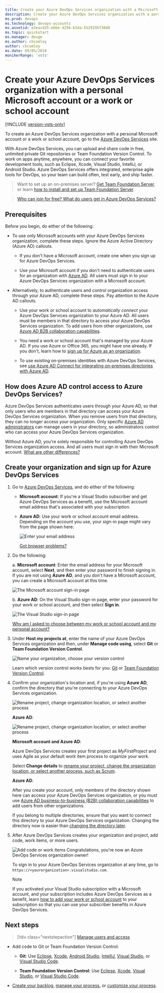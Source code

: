 ```yaml
---
title: Create your Azure DevOps Services organization with a Microsoft account or a work account
description: Create your Azure DevOps Services organization with a personal Microsoft account or a work or school account
ms.prod: devops
ms.technology: devops-accounts
ms.assetid: e2eacd25-e6be-4294-b1da-5529195f30d0
ms.topic: quickstart
ms.manager: douge
ms.author: chcomley
author: chcomley
ms.date: 09/05/2018
monikerRange: 'vsts'
---
```


# Create your Azure DevOps Services organization with a personal Microsoft account or a work or school account

[!INCLUDE [version-vsts-only](../../_shared/version-vsts-only.md)]

To create an Azure DevOps Services organization with a personal Microsoft account or a work or school account, go to the [Azure DevOps Services](https://visualstudio.microsoft.com/products/visual-studio-team-services-vs) site. 

With Azure DevOps Services, you can upload and share code in free, unlimited private Git repositories or Team Foundation Version Control. To work on apps anytime, anywhere, you can connect your favorite development tools, such as Eclipse, Xcode, Visual Studio, IntelliJ, or Android Studio. Azure DevOps Services offers integrated, enterprise agile tools for DevOps, so your team can build often, test early, and ship faster.

> Want to set up an on-premises server? [Get Team Foundation Server](https://visualstudio.microsoft.com/products/tfs-overview-vs), or learn [how to install and set up Team Foundation Server](/tfs/server/install/get-started). 

> [Who can join for free?  What do users get in Azure DevOps Services?](faq-create-organization.md#free-users)

<a name="how-sign-up"></a>

## Prerequisites

Before you begin, do either of the following:

* To use only Microsoft accounts with your Azure DevOps Services organization, complete these steps. Ignore the Azure Active Directory (Azure AD) callouts.

   * If you don't have a Microsoft account, create one when you sign up for Azure DevOps Services.

   * Use your Microsoft account if you don't need to authenticate users for an organization with [Azure AD](https://azure.microsoft.com/documentation/articles/active-directory-whatis/). All users must sign in to your Azure DevOps Services organization with a Microsoft account.

* Alternatively, to authenticate users and control organization access through your Azure AD, complete these steps. Pay attention to the Azure AD callouts.

	* Use your work or school account to *automatically connect* your Azure DevOps Services organization to your Azure AD. All users must be members in that directory to access your Azure DevOps Services organization. To add users from other organizations, use [Azure AD B2B collaboration capabilities](https://docs.microsoft.com/azure/active-directory/active-directory-b2b-what-is-azure-ad-b2b).

	* You need a work or school account that's managed by your Azure AD. If you use Azure or Office 365, you might have one already. If you don't, learn how to [sign up for Azure as an organization](https://azure.microsoft.com/documentation/articles/sign-up-organization/).

	* To use existing on-premises identities with Azure DevOps Services, see	[use Azure AD Connect for integrating on-premises directories with Azure AD](https://azure.microsoft.com/documentation/articles/active-directory-aadconnect/).


## How does Azure AD control access to Azure DevOps Services?

Azure DevOps Services authenticates users through your Azure AD, so that only users who are members in that directory can access your Azure DevOps Services organization. When you remove users from that directory, they can no longer access your organization. Only specific [Azure AD administrators](https://azure.microsoft.com/documentation/articles/active-directory-assign-admin-roles/) can manage users in your directory, so administrators control who can access your Azure DevOps Services organization.

Without Azure AD, you're solely responsible for controlling Azure DevOps Services organization access. And all users must sign in with their Microsoft account. 
[What are other differences?](faq-create-organization.md#SignInOrganizationDifferences)


<a name="SignIn"></a>

## Create your organization and sign up for Azure DevOps Services

1. Go to [Azure DevOps Services](https://go.microsoft.com/fwlink/?LinkId=307137), and do either of the following:

	* **Microsoft account**: If you're a Visual Studio subscriber and get Azure DevOps Services as a benefit, use the Microsoft account email address that's associated with your subscription. 

	* **Azure AD**: Use your work or school account email address. Depending on the account you use, your sign-in page might vary from the page shown here:

	  ![Enter your email address](_img/_shared/sign-in.png)

	  [Got browser problems?](faq-create-organization.md#browser-problems)

1. Do the following:

    a. **Microsoft account**: Enter the email address for your Microsoft account, select **Next**, and then enter your password to finish signing in.  
    If you are not using **Azure AD**, and you don't have a Microsoft account, you can create a Microsoft account at this time.

	  ![The Microsoft account sign-in page](_img/_shared/sign-in-msa2.png)
	
	b. **Azure AD**: On the Visual Studio sign-in page, enter your password for your work or school account, and then select **Sign in**.
	
	  ![The Visual Studio sign-in page](_img/_shared/sign-in-aad.png)

	  [Why am I asked to choose between my work or school account and my personal account?](faq-create-organization.md#ChooseOrgAcctMSAcct)

1. Under **Host my projects at**, enter the name of your Azure DevOps Services organization and then, under **Manage code using**, select **Git** or **Team Foundation Version Control**.

	![Name your organization, choose your version control](_img/sign-up-visual-studio-team-services/create-team-services-organization-directory.png)

	Learn which version control works bests for you: [Git](../../repos/git/overview.md) or [Team Foundation Version Control](../../repos/tfvc/overview.md).

1. Confirm your organization's location and, if you're using **Azure AD**, confirm the directory that you're connecting to your Azure DevOps Services organization. 

	![Rename project, change organization location, or select another process](_img/sign-up-visual-studio-team-services/check-organization-location-standard.png)
	
	**Azure AD**:
	
	![Rename project, change organization location, or select another process](_img/sign-up-visual-studio-team-services/change-organization-directory.png)

    **Microsoft account and Azure AD**: 
    
    Azure DevOps Services creates your first project as *MyFirstProject*	and uses Agile as your default work item process to organize your work. 
	
    Select **Change details** to [rename your project, change the organization location, or select another process, such as Scrum](faq-create-organization.md#organization-location).
	
	**Azure AD**: 

    After you create your account, only members of the directory shown here can access your Azure DevOps Services organization, or you must use [Azure AD business-to-business (B2B) collaboration capabilities](https://docs.microsoft.com/azure/active-directory/active-directory-b2b-what-is-azure-ad-b2b) to add users from other organizations. 

    If you belong to multiple directories, ensure that you want to connect this directory to your Azure DevOps Services organization. Changing the directory now is easier than [changing the directory later](faq-create-organization.md#ChangeDirectory).

1. After Azure DevOps Services creates your organization and project, add code, work items, or more users.

    ![Add code or work items](_img/_shared/project-created.png)
	Congratulations, you're now an Azure DevOps Services organization owner! 

	To sign in to your Azure DevOps Services organization at any time, go to `https://<yourorganization>.visualstudio.com`.

	> [!NOTE]
	> If you activated your Visual Studio subscription with a Microsoft account, and your subscription includes Azure DevOps Services as a benefit, learn [how to add your work or school account](../../billing/link-msdn-subscription-to-organizational-account-vs.md) to your subscription so that you can use your subscriber benefits in Azure DevOps Services.

## Next steps

> [!div class="nextstepaction"]
> [Manage users and access](add-organization-users-from-user-hub.md)

* Add code to Git or Team Foundation Version Control:

	* **Git**: Use [Eclipse](../../java/download-eclipse-plug-in.md),
	[Xcode](../../repos/git/share-your-code-in-git-xcode.md), 
	[Android Studio](/../../java/download-android-studio-plug-in), 
	[IntelliJ](/../../java/download-intellij-plug-in), 
	[Visual Studio](../../repos/git/share-your-code-in-git-vs-2017.md), or 
	[Visual Studio Code](https://code.visualstudio.com/docs/editor/versioncontrol).

	* **Team Foundation Version Control**: Use [Eclipse](/../../java/download-eclipse-plug-in), 
	[Xcode](../../repos/tfvc/share-your-code-in-tfvc-xcode.md), 
	[Visual Studio](../../repos/tfvc/use-visual-studio-git.md), or 
	[Visual Studio Code](https://code.visualstudio.com/docs/editor/versioncontrol).

* [Create your backlog](../../boards/backlogs/create-your-backlog.md), 
	[manage your process](../../organizations/settings/work/manage-process.md), 
	or [customize your process](../../organizations/settings/work/customize-process.md).
